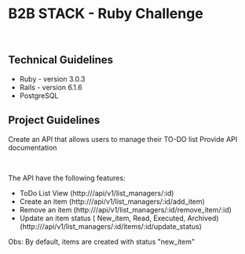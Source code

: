 # B2B STACK - Ruby Challenge

<br />

## Technical Guidelines

- Ruby - version 3.0.3
- Rails - version 6.1.6
- PostgreSQL

## Project Guidelines

Create an API that allows users to manage their TO-DO list
Provide API documentation

<br />

The API have the following features:

- ToDo List View
  (http://<localhost>/api/v1/list_managers/:id)
- Create an item
  (http://<localhost>/api/v1/list_managers/:id/add_item)
- Remove an item
  (http://<localhost>/api/v1/list_managers/:id/remove_item/:id)
- Update an item status ( New_item, Read, Executed, Archived)
  (http://<localhost>/api/v1/list_managers/:id/items/:id/update_status)

Obs: By default, items are created with status "new_item"

